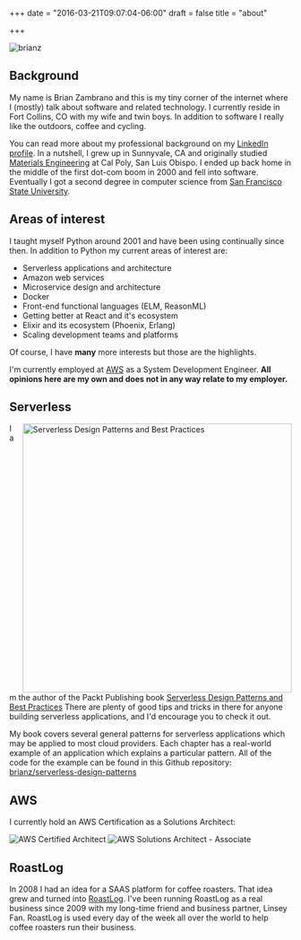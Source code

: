 +++
date = "2016-03-21T09:07:04-06:00"
draft = false
title = "about"

+++

![brianz](/images/bz-mtb-selfie.jpg)

## Background

My name is Brian Zambrano and this is my tiny corner of the internet where I (mostly) talk about
software and related technology. I currently reside in Fort Collins, CO with my wife and twin boys.
In addition to software I really like the outdoors, coffee and cycling.

You can read more about my professional background on my
[LinkedIn profile](https://www.linkedin.com/in/brianzambrano). In a nutshell, I grew up in
Sunnyvale, CA and originally studied [Materials Engineering](http://mate.calpoly.edu) at Cal Poly,
San Luis Obispo. I ended up back home in the middle of the first dot-com boom in 2000 and fell into
software. Eventually I got a second degree in computer science from
[San Francisco State University](http://cs.sfsu.edu).

## Areas of interest

I taught myself Python around 2001 and have been using continually since then. In addition to Python
my current areas of interest are:

- Serverless applications and architecture
- Amazon web services
- Microservice design and architecture
- Docker
- Front-end functional languages (ELM, ReasonML)
- Getting better at React and it's ecosystem
- Elixir and its ecosystem (Phoenix, Erlang)
- Scaling development teams and platforms

Of course, I have **many** more interests but those are the highlights.

I'm currently employed at [AWS](https://aws.amazon.com) as a System Development Engineer. **All
opinions here are my own and does not in any way relate to my employer.**

## Serverless

<a href="https://www.packtpub.com/application-development/serverless-design-patterns-and-best-practices" target="_blank">
    <img src="/images/serverless-book-cover-md.jpg" alt="Serverless Design Patterns and Best Practices" height="480" 
        style="float: right; margin: 0 0 0 15px;">
</a>

I am the author of the Packt Publishing book
[Serverless Design Patterns and Best Practices](https://www.amazon.com/Serverless-Design-Patterns-Best-Practices/dp/178862064X/)
There are plenty of good tips and tricks in there for anyone building serverless applications, and
I'd encourage you to check it out.

My book covers several general patterns for serverless applications which may be applied to most
cloud providers. Each chapter has a real-world example of an application which explains a particular
pattern. All of the code for the example can be found in this Github repository:
[brianz/serverless-design-patterns](https://github.com/brianz/serverless-design-patterns)

## AWS

I currently hold an AWS Certification as a Solutions Architect:

![AWS Certified Architect](/images/aws-cert/AWS_Certified_Logo_SAA_588x300_Color.png)
![AWS Solutions Architect - Associate](/images/aws-cert/AWS_Certified_Tag__SAA_588x300-Color.png)

## RoastLog

In 2008 I had an idea for a SAAS platform for coffee roasters. That idea grew and turned into
[RoastLog](http://roastlog.com/). I've been running RoastLog as a real business since 2009 with my
long-time friend and business partner, Linsey Fan. RoastLog is used every day of the week all over
the world to help coffee roasters run their business.
